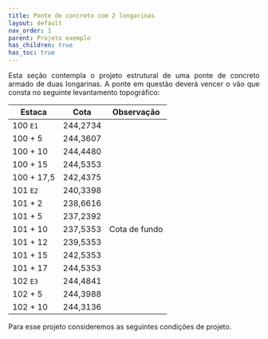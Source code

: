 ```yaml
---
title: Ponte de concreto com 2 longarinas
layout: default
nav_order: 1
parent: Projeto exemplo
has_children: true
has_toc: true
---
```


<p align = "justify">
  Esta seção contempla o projeto estrutural de uma ponte de concreto armado de duas longarinas. A ponte em questão deverá vencer o vão que consta no seguinte levantamento topográfico:
</p>

<table width: 100%>
<thead>
  <tr>
    <th>Estaca</th>
    <th>Cota</th>
    <th>Observação</th>
  </tr>
</thead>
<tbody>
  <tr>
    <td>100 <code>E1</code></td>
    <td>244,2734</td>
    <td></td>
  </tr>
  <tr>
    <td>100 + 5</td>
    <td>244,3607</td>
    <td></td>
  </tr>
  <tr>
    <td>100 + 10</td>
    <td>244,4480</td>
    <td></td>
  </tr>
  <tr>
    <td>100 + 15</td>
    <td>244,5353</td>
    <td></td>
  </tr>
  <tr>
    <td>100 + 17,5</td>
    <td>242,4375</td>
    <td></td>
  </tr>
  <tr>
    <td>101 <code>E2</code></td>
    <td>240,3398</td>
    <td></td>
  </tr>
  <tr>
    <td>101 + 2</td>
    <td>238,6616</td>
    <td></td>
  </tr>
  <tr>
    <td>101 + 5</td>
    <td>237,2392</td>
    <td></td>
  </tr>
  <tr>
    <td>101 + 10</td>
    <td>237,5353</td>
    <td>Cota de fundo</td>
  </tr>
  <tr>
    <td>101 + 12</td>
    <td>239,5353</td>
    <td></td>
  </tr>
  <tr>
    <td>101 + 15</td>
    <td>242,5353</td>
    <td></td>
  </tr>
  <tr>
    <td>101 + 17</td>
    <td>244,5353</td>
    <td></td>
  </tr>
  <tr>
    <td>102 <code>E3</code></td>
    <td>244,4841</td>
    <td></td>
  </tr>
  <tr>
    <td>102 + 5</td>
    <td>244,3988</td>
    <td></td>
  </tr>
  <tr>
    <td>102 + 10</td>
    <td>244,3136</td>
    <td></td>
  </tr>
</tbody>
</table>

<p align = "justify">
  Para esse projeto consideremos as seguintes condições de projeto.
</p>